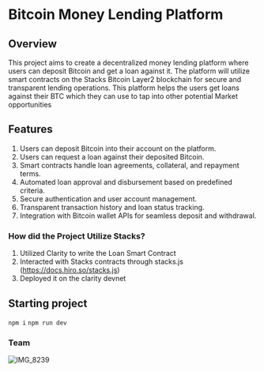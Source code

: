 # Bitcoin Money Lending Platform

## Overview
This project aims to create a decentralized money lending platform where users can deposit Bitcoin and get a loan against it. The platform will utilize smart contracts on the Stacks Bitcoin Layer2 blockchain for secure and transparent lending operations. This platform helps the users get loans against their BTC which they can use to tap into other potential Market opportunities

## Features
1. Users can deposit Bitcoin into their account on the platform.
2. Users can request a loan against their deposited Bitcoin.
3. Smart contracts handle loan agreements, collateral, and repayment terms.
4. Automated loan approval and disbursement based on predefined criteria.
5. Secure authentication and user account management.
6. Transparent transaction history and loan status tracking.
7. Integration with Bitcoin wallet APIs for seamless deposit and withdrawal.

### How did the Project Utilize Stacks?
1.  Utilized  Clarity to write the Loan Smart Contract
2.  Interacted with Stacks contracts through stacks.js (https://docs.hiro.so/stacks.js)
3.  Deployed it on the clarity devnet


## Starting project         
```npm i```
```npm run dev```
### Team
![IMG_8239](https://github.com/cdirks4/platform/assets/98354316/09745a75-8eaa-4c05-919b-363f24e59429)
